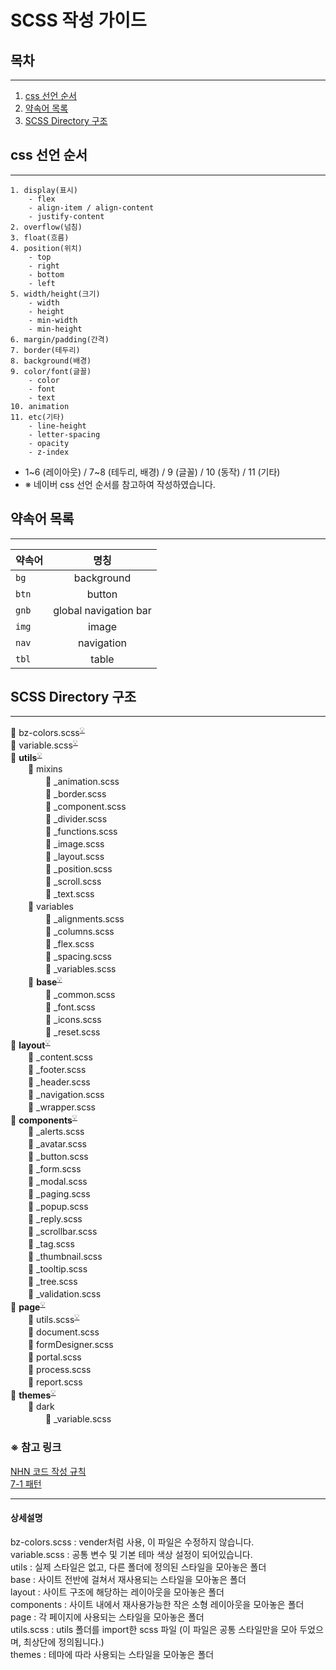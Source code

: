 # SCSS 작성 가이드


## 목차

---

1. [css 선언 순서](#css-선언-순서)
2. [약속어 목록](#약속어-목록)
3. [SCSS Directory 구조](#scss-directory-구조)

## css 선언 순서

---

```
1. display(표시)
    - flex
    - align-item / align-content
    - justify-content
2. overflow(넘침)
3. float(흐름)
4. position(위치)
    - top
    - right
    - bottom
    - left
5. width/height(크기)
    - width
    - height
    - min-width
    - min-height
6. margin/padding(간격)
7. border(테두리)
8. background(배경)
9. color/font(글꼴)
    - color
    - font
    - text
10. animation
11. etc(기타)
    - line-height
    - letter-spacing
    - opacity
    - z-index
```

* 1~6 (레이아웃) / 7~8 (테두리, 배경) / 9 (글꼴) / 10 (동작) / 11 (기타)
* ※ 네이버 css 선언 순서를 참고하여 작성하였습니다.

## 약속어 목록

---

| 약속어    |          명칭           | 
|--------|:---------------------:|
| `bg`   |      background       |
| `btn`  |        button         |
| `gnb`  | global navigation bar |
| `img`  |         image         |
| `nav`  |      navigation       |
| `tbl`  |         table         |

## SCSS Directory 구조

---

📄 bz-colors.scss<sup>[💡](#bz-colors)</sup>  
📄 variable.scss<sup>[💡](#variable)</sup>  
📁 <strong>utils</strong><sup>[💡](#utils)</sup>  
　　📁 mixins  
　　　　📄 _animation.scss  
　　　　📄 _border.scss  
　　　　📄 _component.scss  
　　　　📄 _divider.scss  
　　　　📄 _functions.scss  
　　　　📄 _image.scss  
　　　　📄 _layout.scss  
　　　　📄 _position.scss  
　　　　📄 _scroll.scss  
　　　　📄 _text.scss  
　　📁 variables  
　　　　📄 _alignments.scss  
　　　　📄 _columns.scss  
　　　　📄 _flex.scss  
　　　　📄 _spacing.scss  
　　　　📄 _variables.scss  
　　📁 <strong>base</strong><sup>[💡](#base)</sup>  
　　　　📄 _common.scss  
　　　　📄 _font.scss  
　　　　📄 _icons.scss  
　　　　📄 _reset.scss  
📁 <strong>layout</strong><sup>[💡](#layout)</sup>  
　　📄 _content.scss  
　　📄 _footer.scss  
　　📄 _header.scss  
　　📄 _navigation.scss  
　　📄 _wrapper.scss  
📁 <strong>components</strong><sup>[💡](#components)</sup>  
　　📄 _alerts.scss  
　　📄 _avatar.scss  
　　📄 _button.scss  
　　📄 _form.scss  
　　📄 _modal.scss  
　　📄 _paging.scss  
　　📄 _popup.scss  
　　📄 _reply.scss  
　　📄 _scrollbar.scss  
　　📄 _tag.scss  
　　📄 _thumbnail.scss  
　　📄 _tooltip.scss  
　　📄 _tree.scss  
　　📄 _validation.scss  
📁 <strong>page</strong><sup>[💡](#page)</sup>  
　　📄 utils.scss<sup>[💡](#page)</sup>  
　　📄 document.scss  
　　📄 formDesigner.scss    
　　📄 portal.scss  
　　📄 process.scss  
　　📄 report.scss  
📁 <strong>themes</strong><sup>[💡](#themes)</sup>  
　　📁 dark  
　　　　📄 _variable.scss

### ※ 참고 링크
<p>
<a href="https://nuli.navercorp.com/data/convention/NHN_Coding_Conventions_for_Markup_Languages.pdf" target="_blank">NHN 코드 작성 규칙</a><br>
<a href="https://imagineu.tistory.com/23">7-1 패턴</a>
</p>

---

#### 상세설명
<a id="bz-colors">bz-colors.scss</a> : vender처럼 사용, 이 파일은 수정하지 않습니다.  
<a id="variable">variable.scss</a> : 공통 변수 및 기본 테마 색상 설정이 되어있습니다.  
<a id="utils">utils</a> : 실제 스타일은 없고, 다른 폴더에 정의된 스타일을 모아놓은 폴더  
<a id="base">base</a> : 사이트 전반에 걸쳐서 재사용되는 스타일을 모아놓은 폴더  
<a id="layout">layout</a> : 사이트 구조에 해당하는 레이아웃을 모아놓은 폴더  
<a id="components">components</a> : 사이트 내에서 재사용가능한 작은 소형 레이아웃을 모아놓은 폴더  
<a id="page">page</a> : 각 페이지에 사용되는 스타일을 모아놓은 폴더  
<a id="page">utils.scss</a> : utils 폴더를 import한 scss 파일 (이 파일은 공통 스타일만을 모아 두었으며, 최상단에 정의됩니다.)  
<a id="themes">themes</a> : 테마에 따라 사용되는 스타일을 모아놓은 폴더
